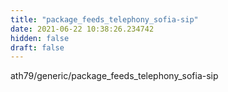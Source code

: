 ```yaml
---
title: "package_feeds_telephony_sofia-sip"
date: 2021-06-22 10:38:26.234742
hidden: false
draft: false
---
```


ath79/generic/package_feeds_telephony_sofia-sip

